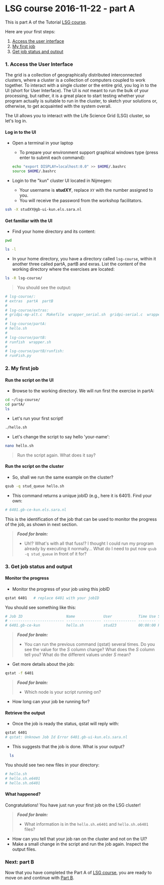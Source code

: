 # LSG course 2016-11-22 - part A

This is part A of the Tutorial [LSG course](https://github.com/sara-nl/lsg-course/blob/master/README.md).

Here are your first steps:

1. [Access the user interface](#access-the-user-interface)
2. [My first job](#my-first-job)
3. [Get job status and output](#get-job-status-and-output)

### <a name="access-the-user-interface"></a> 1. Access the User Interface

The grid is a collection of geographically distributed interconnected clusters, where a cluster is a collection of computers coupled to work together. To interact with a single cluster or the entire grid, you log in to the UI (short for User Interface). The UI is *not* meant to run the bulk of your processing, but rather, it is a great place to start testing whether your program actually is suitable to run in the cluster, to sketch your solutions or, otherwise, to get acquainted with the system overall.

The UI allows you to interact with the Life Science Grid (LSG) cluster, so let's log in.

#### Log in to the UI

* Open a terminal in your laptop
  * To prepare your environment support graphical windows type (press enter to submit each command):
  
  ```sh
  echo "export DISPLAY=localhost:0.0" >> $HOME/.bashrc
  source $HOME/.bashrc
  ```
  
* Login to the "kun" cluster UI located in Nijmegen:
  * Your username is **studXY**, replace `XY` with the number assigned to you.
  * You will receive the password from the workshop facilitators.

```sh
ssh -X studXY@gb-ui-kun.els.sara.nl  
```

#### Get familiar with the UI 

* Find your home directory and its content:

```sh
pwd

ls -l
```

* In your home directory, you have a directory called `lsg-course`, within it another three called partA, 
partB and exras. List the content of the working directory where the exercises are located:

```sh
ls -R lsg-course/
```

> You should see the output: 
```sh
# lsg-course/:
# extras  partA  partB
# 
# lsg-course/extras:
# gridpi-mp-alt.c  Makefile  wrapper_serial.sh  gridpi-serial.c  wrapper_mp.sh
# 
# lsg-course/partA:
# hello.sh
# 
# lsg-course/partB:
# runfish  wrapper.sh
# 
# lsg-course/partB/runfish:
# runFish.py
```

### <a name="my-first-job"></a> 2. My first job 

#### Run the script on the UI

* Browse to the working directory. We will run first the exercise in partA:

```sh
cd ~/lsg-course/
cd partA/
ls
```

* Let's run your first script!

```sh
./hello.sh
```

* Let's change the script to say hello 'your-name':

```sh
nano hello.sh
```

>Run the script again. What does it say?

#### Run the script on the cluster

* So, shall we run the same example on the cluster?

```sh
qsub -q stud_queue hello.sh
```

* This command returns a unique jobID (e.g., here it is 6401). Find your own:

```sh
# 6401.gb-ce-kun.els.sara.nl
```

This is the identification of the job that can be used to monitor the progress of the job, as shown in next section.

> **_Food for brain:_**
>
> * Uh!? What's with all that fuss!? I thought I could run my program already by executing it normally... What do I need to put now `qsub -q stud_queue` in front of it for?

### <a name="get-job-status-and-output"></a> 3. Get job status and output

#### Monitor the progress 

* Monitor the progress of your job using this jobID

```sh 
qstat 6401   # replace 6401 with your jobID
```

You should see something like this:

```sh
# Job ID                    Name             User            Time Use S Queue
# ------------------------- ---------------- --------------- -------- - -----
# 6401.gb-ce-kun            hello.sh         stud23          00:00:00 R stud_queue 
```  

> **_Food for brain:_**
>
> * You can run the previous command (qstat) several times. Do you see the value for the _S_ column change? What does the _S_ column tell you? What do the different values under _S_ mean?

* Get more details about the job:

```sh 
qstat -f 6401 
```

> **_Food for brain:_**
>
> * Which node is your script running on?
* How long can your job be running for?


#### Retrieve the output

* Once the job is ready the status, qstat will reply with:

```sh
qstat 6401
# qstat: Unknown Job Id Error 6401.gb-ui-kun.els.sara.nl
```  

* This suggests that the job is done. What is your output?

```sh  
  ls
```

You should see two new files in your directory:

```sh
# hello.sh
# hello.sh.e6401
# hello.sh.o6401
```

#### What happened?

Congratulations! You have just run your first job on the LSG cluster!

> **_Food for brain:_**
>
> * What information is in the `hello.sh.e6401` and `hello.sh.o6401` files?
* How can you tell that your job ran on the cluster and not on the UI?
* Make a small change in the script and run the job again. Inspect the output files.

### Next: part B

Now that you have completed the Part A of [LSG course](https://github.com/sara-nl/lsg-course/blob/master/README.md), you are ready to move on and continue with [Part B](https://github.com/sara-nl/lsg-course/blob/master/partB.md).

